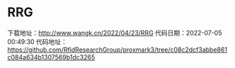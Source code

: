 # RRG
下载地址：http://www.wangk.cn/2022/04/23/RRG
代码日期：2022-07-05 00:49:30
代码地址：https://github.com/RfidResearchGroup/proxmark3/tree/c08c2dcf3abbe861c084a634b1307569b1dc3265

